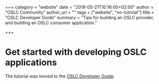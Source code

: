 +++
category = "website"
date = "2019-05-21T10:16:00+02:00"
author = "OSLC Community"
author_uri = ""
tags = ["website", "no-tutorial"]
title = "OSLC Developer Guide"
summary = "Tips for building an OSLC provider, and building an OSLC consumer application."

+++

# Get started with developing OSLC applications

The tutorial was moved to the [OSLC Developer Guide](https://oslc.github.io/developing-oslc-applications/).